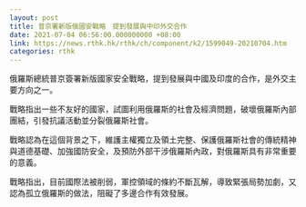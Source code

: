 ```yaml
---
layout: post
title: 普京署新版俄國安戰略　提到發展與中印外交合作
date: 2021-07-04 06:56:00.000000000 +08:00
link: https://news.rthk.hk/rthk/ch/component/k2/1599049-20210704.htm
categories: rthk
---
```


俄羅斯總統普京簽署新版國家安全戰略，提到發展與中國及印度的合作，是外交主要方向之一。

戰略指出一些不友好的國家，試圖利用俄羅斯的社會及經濟問題，破壞俄羅斯內部團結，引發抗議活動並分裂俄羅斯社會。

戰略認為在這個背景之下，維護主權獨立及領土完整、保護俄羅斯社會的傳統精神與道德基礎、加強國防安全，及預防外部干涉俄羅斯內政，對俄羅斯具有非常重要的意義。

戰略指出，目前國際法被削弱，軍控領域的條約不斷瓦解，導致緊張局勢加劇，又認為孤立俄羅斯的做法，阻礙了多邊合作有效發展。
